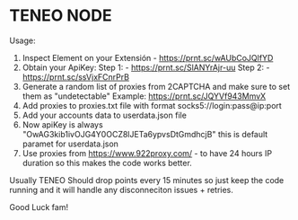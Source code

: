 # TENEO NODE

Usage:

1. Inspect Element on your Extensión - https://prnt.sc/wAUbCoJQlfYD
2. Obtain your ApiKey:
Step 1: - https://prnt.sc/SlANYrAjr-uu
Step 2: - https://prnt.sc/ssVjxFCnrPrB
3. Generate a random list of proxies from 2CAPTCHA and make sure to set them as "undetectable"
Example: https://prnt.sc/JQYVf943MmvX
4. Add proxies to proxies.txt file with format socks5://login:pass@ip:port
5. Add your accounts data to userdata.json file
6. Now apiKey is always "OwAG3kib1ivOJG4Y0OCZ8lJETa6ypvsDtGmdhcjB" this is default paramet for userdata.json
7. Use proxies from https://www.922proxy.com/ - to have 24 hours IP duration so this makes the code works better.

Usually TENEO Should drop points every 15 minutes so just keep the code running and it will handle any disconneciton issues + retries.

Good Luck fam!

